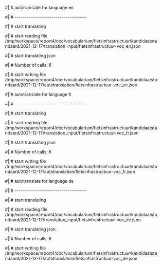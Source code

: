 #||# autotranslate for language en  

#||# -------------------------------------  

#||# start translating  

#||# start reading file /tmp/workspace/report4/doc/vocabularium/fietsinfrastructuur/kandidaatstandaard/2021-12-17/translation_input/fietsinfrastructuur-voc_en.json  

#||# start translating json  

#||# Number of calls: 6  

#||# start writing file /tmp/workspace/report4/doc/vocabularium/fietsinfrastructuur/kandidaatstandaard/2021-12-17/autotranslation/fietsinfrastructuur-voc_en.json  

#||# autotranslate for language fr  

#||# -------------------------------------  

#||# start translating  

#||# start reading file /tmp/workspace/report4/doc/vocabularium/fietsinfrastructuur/kandidaatstandaard/2021-12-17/translation_input/fietsinfrastructuur-voc_fr.json  

#||# start translating json  

#||# Number of calls: 6  

#||# start writing file /tmp/workspace/report4/doc/vocabularium/fietsinfrastructuur/kandidaatstandaard/2021-12-17/autotranslation/fietsinfrastructuur-voc_fr.json  

#||# autotranslate for language de  

#||# -------------------------------------  

#||# start translating  

#||# start reading file /tmp/workspace/report4/doc/vocabularium/fietsinfrastructuur/kandidaatstandaard/2021-12-17/translation_input/fietsinfrastructuur-voc_de.json  

#||# start translating json  

#||# Number of calls: 6  

#||# start writing file /tmp/workspace/report4/doc/vocabularium/fietsinfrastructuur/kandidaatstandaard/2021-12-17/autotranslation/fietsinfrastructuur-voc_de.json  

